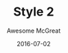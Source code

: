 ---
layout: post
author: Awesome McGreat
title: Style 2
date: 2016-07-02
tagline: Sed nisl arcu euismod sit amet nisi lorem etiam dolor veroeros et feugiat.
image: /images/pic02.jpg
style: style2
---